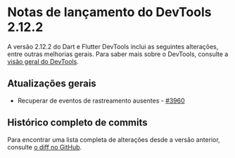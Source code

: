 # Notas de lançamento do DevTools 2.12.2

A versão 2.12.2 do Dart e Flutter DevTools inclui as seguintes
alterações, entre outras melhorias gerais. Para saber mais sobre o
DevTools, consulte a [visão geral do DevTools](https://docs.flutter.dev/tools/devtools).

## Atualizações gerais

* Recuperar de eventos de rastreamento ausentes -
  [#3960](https://github.com/flutter/devtools/pull/3960)

## Histórico completo de commits

Para encontrar uma lista completa de alterações desde a versão
anterior, consulte [o diff no GitHub](https://github.com/flutter/devtools/compare/v2.12.1...v2.12.2).
